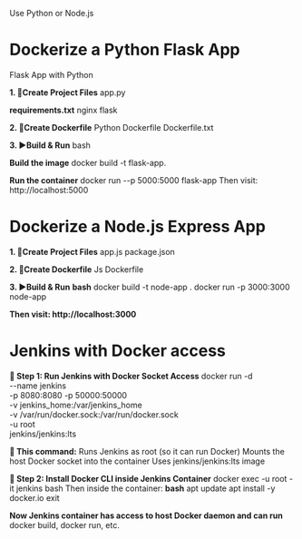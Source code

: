 Use Python or Node.js
# Dockerize a Python Flask App
Flask App with Python 

**1. 🔧Create Project Files**
app.py

**requirements.txt**
nginx
flask

**2. 🐳Create Dockerfile**
Python Dockerfile
Dockerfile.txt 

**3. ▶️Build & Run**
bash

**Build the image**
docker build -t flask-app.

**Run the container**
docker run --p 5000:5000 flask-app
Then visit: http://localhost:5000

# Dockerize a Node.js Express App

**1. 🔧Create Project Files**
   app.js
   package.json

**2. 🐳Create Dockerfile**
Js Dockerfile

**3. ▶️Build & Run**
**bash**
docker build -t node-app .
docker run -p 3000:3000 node-app

**Then visit: http://localhost:3000**

#  Jenkins with Docker access
**🧰 Step 1: Run Jenkins with Docker Socket Access**
docker run -d \
  --name jenkins \
  -p 8080:8080 -p 50000:50000 \
  -v jenkins_home:/var/jenkins_home \
  -v /var/run/docker.sock:/var/run/docker.sock \
  -u root \
  jenkins/jenkins:lts

**🔁 This command:**
Runs Jenkins as root (so it can run Docker)
Mounts the host Docker socket into the container
Uses jenkins/jenkins:lts image

**🔧 Step 2: Install Docker CLI inside Jenkins Container**
docker exec -u root -it jenkins bash
Then inside the container:
**bash**
apt update
apt install -y docker.io
exit

**Now Jenkins container has access to host Docker daemon and can run** docker build, docker run, etc.




